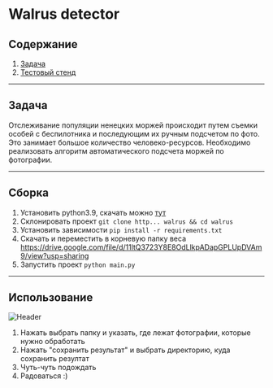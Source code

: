 # Walrus detector

## Содержание
1. [Задача](#задача)
2. [Тестовый стенд](#сборка)

---
## Задача ##
Отслеживание популяции ненецких моржей происходит путем 
съемки особей с беспилотника и последующим их ручным подсчетом
по фото. Это занимает большое количество человеко-ресурсов. 
Необходимо реализовать алгоритм автоматического подсчета моржей
по фотографии.


---
## Сборка ##
1. Установить python3.9, скачать можно [тут](https://www.python.org/downloads/)
2. Склонировать проект `git clone http... walrus && cd walrus`
3. Установить зависимости `pip install -r requirements.txt`
4. Скачать и переместить в корневую папку веса https://drive.google.com/file/d/11ltQ3723Y8E8OdLlkpADapGPLUpDVAm9/view?usp=sharing
5. Запустить проект `python main.py`

---

## Использование ##

![Header](https://github.com/qvntz/walrus-detector/blob/main/image_2022-05-29_05-41-15.png)

1. Нажать выбрать папку и указать, где лежат фотографии, которые нужно обработать
2. Нажать "сохранить результат" и выбрать директорию, куда сохранить резултат
3. Чуть-чуть подождать
4. Радоваться :)
